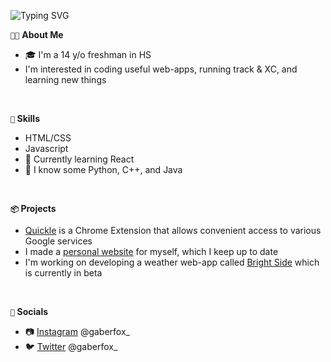 ![Typing SVG](https://readme-typing-svg.herokuapp.com?font=Open+Sans&size=24&pause=1000&color=C8C8C8&width=435&lines=Hey+there,+I'm+Gabe,+a+high+school+student+learning+to+code!)

`👦🏽` **About Me**
<ul>
<li>🎓 I'm a 14 y/o freshman in HS </li>
<li>I'm interested in coding useful web-apps, running track & XC, and learning new things
</ul>

<br>

**`🌱` Skills**
<ul>
<li>HTML/CSS</li>
<li>Javascript</li>
<li>🤔 Currently learning React</li>
<li>🥱 I know some Python, C++, and Java</li>
</ul>

<br>

**`📦` Projects**
<ul>
<li><a href="https://github.com/gaberf/Quickle" target="_blank">Quickle</a> is a Chrome Extension that allows convenient access to various Google services</li>
<li>I made a <a href="https://gabrielfox.netlify.app/" target="_blank">personal website</a> for myself, which I keep up to date</li>
<li>I'm working on developing a weather web-app called <a href="https://github.com/gaberf/BrightSide">Bright Side</a> which is currently in beta</li>
</ul>

<br>

**`💯` Socials**
<ul>
<li>📷 <a href="https://www.instagram.com/gaberfox_/">Instagram</a> @gaberfox_</li>
<li>🐦 <a href="https://twitter.com/gaberfox_">Twitter</a> @gaberfox_</li>
</ul>
